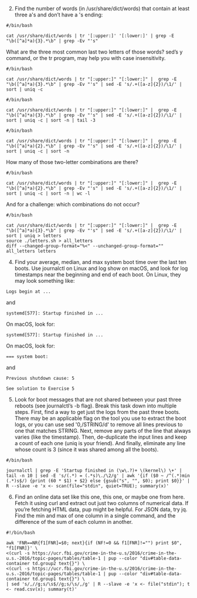 2. Find the number of words (in /usr/share/dict/words) that contain at least three a's and don’t have a 's ending:

```
#/bin/bash

cat /usr/share/dict/words | tr '[:upper:]' '[:lower:]' | grep -E "\b([^a]*a){3}.*\b" | grep -Ev "'s" 
```

What are the three most common last two letters of those words? sed’s y command, or the tr program, may help you with case insensitivity. 

```
#/bin/bash

cat /usr/share/dict/words | tr "[:upper:]" "[:lower:]" |  grep -E "\b([^a]*a){3}.*\b" | grep -Ev "'s" | sed -E 's/.+([a-z]{2})/\1/' | sort | uniq -c
```

```
#/bin/bash

cat /usr/share/dict/words | tr "[:upper:]" "[:lower:]" |  grep -E "\b([^a]*a){3}.*\b" | grep -Ev "'s" | sed -E 's/.+([a-z]{2})/\1/' | sort | uniq -c | sort -n | tail -3
```

```
#/bin/bash

cat /usr/share/dict/words | tr "[:upper:]" "[:lower:]" |  grep -E "\b([^a]*a){2}.*\b" | grep -Ev "'s" | sed -E 's/.+([a-z]{2})/\1/' | sort | uniq -c | sort -n 
```

How many of those two-letter combinations are there?

```
#/bin/bash

cat /usr/share/dict/words | tr "[:upper:]" "[:lower:]" |  grep -E "\b([^a]*a){2}.*\b" | grep -Ev "'s" | sed -E 's/.+([a-z]{2})/\1/' | sort | uniq -c | sort -n | wc -l
```

And for a challenge: which combinations do not occur?

```
#/bin/bash

cat /usr/share/dict/words | tr "[:upper:]" "[:lower:]" |  grep -E "\b([^a]*a){3}.*\b" | grep -Ev "'s" | sed -E 's/.+([a-z]{2})/\1/' | sort | uniq > letters 
source ./letters.sh > all_letters 
diff --changed-group-format="%<" --unchanged-group-format="" all_letters letters
```

4. Find your average, median, and max system boot time over the last ten boots. Use journalctl on Linux and log show on macOS, and look for log timestamps near the beginning and end of each boot. On Linux, they may look something like:

```
Logs begin at ...
```

and 

```
systemd[577]: Startup finished in ...
```

On macOS, look for:

```
systemd[577]: Startup finished in ...
```

On macOS, look for:

```
=== system boot:
```

and

```
Previous shutdown cause: 5
```

```
See solution to Exercise 5
```

5. Look for boot messages that are not shared between your past three reboots (see journalctl’s -b flag). Break this task down into multiple steps. First, find a way to get just the logs from the past three boots. There may be an applicable flag on the tool you use to extract the boot logs, or you can use sed '0,/STRING/d' to remove all lines previous to one that matches STRING. Next, remove any parts of the line that always varies (like the timestamp). Then, de-duplicate the input lines and keep a count of each one (uniq is your friend). And finally, eliminate any line whose count is 3 (since it was shared among all the boots).

```
#/bin/bash

journalctl | grep -E 'Startup finished in (\w\.?)+ \(kernel\) \+' | tail -n 10 | sed -E 's/(.*) = (.*s)\./\2/g' | awk '{if ($0 ~ /^(.*)min (.*)s$/) {print (60 * $1) + $2} else {gsub("s", "", $0); print $0}}' | R --slave -e 'x <- scan(file="stdin", quiet=TRUE); summary(x)'
```

6. Find an online data set like this one, this one, or maybe one from here. Fetch it using curl and extract out just two columns of numerical data. If you’re fetching HTML data, pup might be helpful. For JSON data, try jq. Find the min and max of one column in a single command, and the difference of the sum of each column in another.

```
#!/bin/bash

awk 'FNR==NR{f1[FNR]=$0; next}{if (NF!=0 && f1[FNR]!="") print $0", "f1[FNR]}' \
<(curl -s https://ucr.fbi.gov/crime-in-the-u.s/2016/crime-in-the-u.s.-2016/topic-pages/tables/table-1 | pup --color "div#table-data-container td.group2 text{}") \
<(curl -s https://ucr.fbi.gov/crime-in-the-u.s/2016/crime-in-the-u.s.-2016/topic-pages/tables/table-1 | pup --color "div#table-data-container td.group1 text{}") \
| sed 's/,//g;s/\s$//g;s/\s/,/g' | R --slave -e 'x <- file("stdin"); t <- read.csv(x); summary(t)'
```

